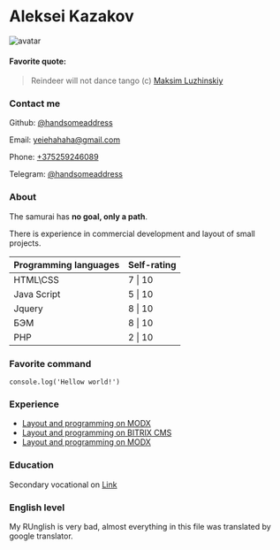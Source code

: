 # Aleksei Kazakov

![avatar](https://avatars.githubusercontent.com/u/45421719?s=400&u=df7d42e23c4fbc1fe92a661a69f8ad4632a4babd&v=4)

#### Favorite quote:

>Reindeer will not dance tango (c) [Maksim Luzhinskiy](https://github.com/MaksimLuzhinskiy)

### Contact me


Github: [@handsomeaddress](https://github.com/handsomeaddress/)  


Email: [yeiehahaha@gmail.com](mailto:yeiehahaha@gmail.com)  


Phone: [+375259246089](tel:+375259246089)  


Telegram: [@handsomeaddress](https://t.me/handsomeaddress)  


### About


The samurai has **no goal, only a path**.  


There is experience in commercial development and layout of small projects.


Programming languages | Self-rating
----- | ------
HTML\CSS | 7 \| 10
Java Script | 5 \| 10
Jquery | 8 \| 10
БЭМ | 8 \| 10
PHP | 2 \| 10

### Favorite command

`console.log('Hellow world!')`

### Experience

- [Layout and programming on MODX](https://dimmax.pro/)
- [Layout and programming on BITRIX CMS](https://levrana.ru/)
- [Layout and programming on MODX](https://inspecpro.ru/)

### Education

Secondary vocational on [Link](http://mtec.by/)

### English level

My RUnglish is very bad, almost everything in this file was translated by google translator.